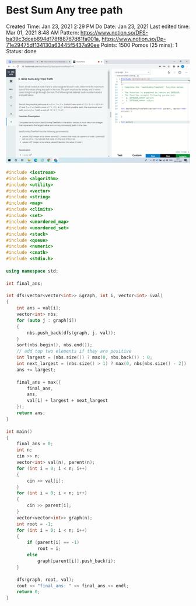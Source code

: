 # Best Sum Any tree path

Created Time: Jan 23, 2021 2:29 PM
Do Date: Jan 23, 2021
Last edited time: Mar 01, 2021 8:48 AM
Pattern: https://www.notion.so/DFS-ba39c3dceb894d178f88767d81fa001a, https://www.notion.so/Dp-71e29475df134130a63445f5437e90ee
Points: 1500
Pomos (25 mins): 1
Status: done

![Best%20Sum%20Any%20tree%20path%2060618483423243e89d6081fe5c013b4f/Untitled.png](problems/Best%20Sum%20Any%20tree%20path%2060618483423243e89d6081fe5c013b4f/Untitled.png)

```cpp
#include <iostream>
#include <algorithm>
#include <utility>
#include <vector>
#include <string>
#include <map>
#include <climits>
#include <set>
#include <unordered_map>
#include <unordered_set>
#include <stack>
#include <queue>
#include <numeric>
#include <cmath>
#include <stdio.h>

using namespace std;

int final_ans;

int dfs(vector<vector<int>> &graph, int i, vector<int> &val)
{
	int ans = val[i];
	vector<int> nbs;
	for (auto j : graph[i])
	{
		nbs.push_back(dfs(graph, j, val));
	}
	sort(nbs.begin(), nbs.end());
	// add top two elements if they are positive
	int largest = (nbs.size()) ? max(0, nbs.back()) : 0;
	int next_largest = (nbs.size() > 1) ? max(0, nbs[nbs.size() - 2]) : 0;
	ans += largest;

	final_ans = max({
		final_ans,
		ans,
		val[i] + largest + next_largest
	});
	return ans;
}

int main()
{
	final_ans = 0;
	int n;
	cin >> n;
	vector<int> val(n), parent(n);
	for (int i = 0; i < n; i++)
	{
		cin >> val[i];
	}
	for (int i = 0; i < n; i++)
	{
		cin >> parent[i];
	}
	vector<vector<int>> graph(n);
	int root = -1;
	for (int i = 0; i < n; i++)
	{
		if (parent[i] == -1)
			root = i;
		else
			graph[parent[i]].push_back(i);
	}

	dfs(graph, root, val);
	cout << "final_ans: " << final_ans << endl;
	return 0;
}
```